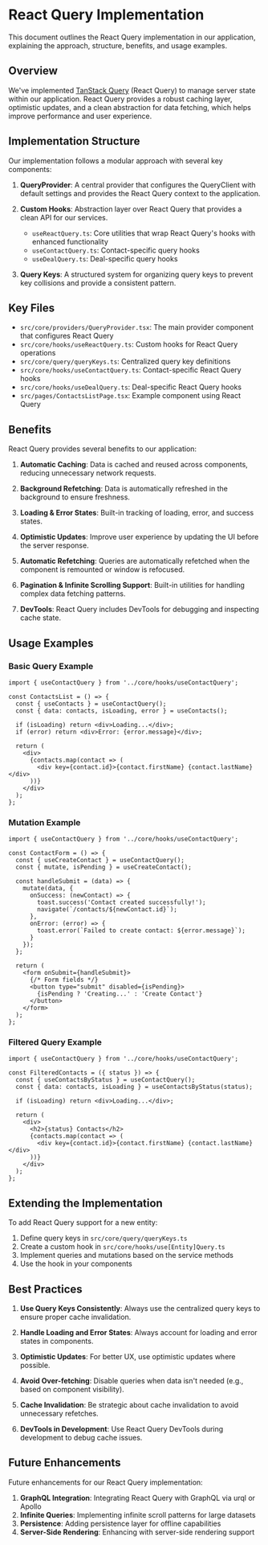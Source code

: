 # React Query Implementation

This document outlines the React Query implementation in our application, explaining the approach, structure, benefits, and usage examples.

## Overview

We've implemented [TanStack Query](https://tanstack.com/query) (React Query) to manage server state within our application. React Query provides a robust caching layer, optimistic updates, and a clean abstraction for data fetching, which helps improve performance and user experience.

## Implementation Structure

Our implementation follows a modular approach with several key components:

1. **QueryProvider**: A central provider that configures the QueryClient with default settings and provides the React Query context to the application.

2. **Custom Hooks**: Abstraction layer over React Query that provides a clean API for our services.
   - `useReactQuery.ts`: Core utilities that wrap React Query's hooks with enhanced functionality
   - `useContactQuery.ts`: Contact-specific query hooks
   - `useDealQuery.ts`: Deal-specific query hooks

3. **Query Keys**: A structured system for organizing query keys to prevent key collisions and provide a consistent pattern.

## Key Files

- `src/core/providers/QueryProvider.tsx`: The main provider component that configures React Query
- `src/core/hooks/useReactQuery.ts`: Custom hooks for React Query operations
- `src/core/query/queryKeys.ts`: Centralized query key definitions
- `src/core/hooks/useContactQuery.ts`: Contact-specific React Query hooks
- `src/core/hooks/useDealQuery.ts`: Deal-specific React Query hooks
- `src/pages/ContactsListPage.tsx`: Example component using React Query

## Benefits

React Query provides several benefits to our application:

1. **Automatic Caching**: Data is cached and reused across components, reducing unnecessary network requests.

2. **Background Refetching**: Data is automatically refreshed in the background to ensure freshness.

3. **Loading & Error States**: Built-in tracking of loading, error, and success states.

4. **Optimistic Updates**: Improve user experience by updating the UI before the server response.

5. **Automatic Refetching**: Queries are automatically refetched when the component is remounted or window is refocused.

6. **Pagination & Infinite Scrolling Support**: Built-in utilities for handling complex data fetching patterns.

7. **DevTools**: React Query includes DevTools for debugging and inspecting cache state.

## Usage Examples

### Basic Query Example

```tsx
import { useContactQuery } from '../core/hooks/useContactQuery';

const ContactsList = () => {
  const { useContacts } = useContactQuery();
  const { data: contacts, isLoading, error } = useContacts();

  if (isLoading) return <div>Loading...</div>;
  if (error) return <div>Error: {error.message}</div>;

  return (
    <div>
      {contacts.map(contact => (
        <div key={contact.id}>{contact.firstName} {contact.lastName}</div>
      ))}
    </div>
  );
};
```

### Mutation Example

```tsx
import { useContactQuery } from '../core/hooks/useContactQuery';

const ContactForm = () => {
  const { useCreateContact } = useContactQuery();
  const { mutate, isPending } = useCreateContact();

  const handleSubmit = (data) => {
    mutate(data, {
      onSuccess: (newContact) => {
        toast.success('Contact created successfully!');
        navigate(`/contacts/${newContact.id}`);
      },
      onError: (error) => {
        toast.error(`Failed to create contact: ${error.message}`);
      }
    });
  };

  return (
    <form onSubmit={handleSubmit}>
      {/* Form fields */}
      <button type="submit" disabled={isPending}>
        {isPending ? 'Creating...' : 'Create Contact'}
      </button>
    </form>
  );
};
```

### Filtered Query Example

```tsx
import { useContactQuery } from '../core/hooks/useContactQuery';

const FilteredContacts = ({ status }) => {
  const { useContactsByStatus } = useContactQuery();
  const { data: contacts, isLoading } = useContactsByStatus(status);

  if (isLoading) return <div>Loading...</div>;

  return (
    <div>
      <h2>{status} Contacts</h2>
      {contacts.map(contact => (
        <div key={contact.id}>{contact.firstName} {contact.lastName}</div>
      ))}
    </div>
  );
};
```

## Extending the Implementation

To add React Query support for a new entity:

1. Define query keys in `src/core/query/queryKeys.ts`
2. Create a custom hook in `src/core/hooks/use[Entity]Query.ts`
3. Implement queries and mutations based on the service methods
4. Use the hook in your components

## Best Practices

1. **Use Query Keys Consistently**: Always use the centralized query keys to ensure proper cache invalidation.

2. **Handle Loading and Error States**: Always account for loading and error states in components.

3. **Optimistic Updates**: For better UX, use optimistic updates where possible.

4. **Avoid Over-fetching**: Disable queries when data isn't needed (e.g., based on component visibility).

5. **Cache Invalidation**: Be strategic about cache invalidation to avoid unnecessary refetches.

6. **DevTools in Development**: Use React Query DevTools during development to debug cache issues.

## Future Enhancements

Future enhancements for our React Query implementation:

1. **GraphQL Integration**: Integrating React Query with GraphQL via urql or Apollo
2. **Infinite Queries**: Implementing infinite scroll patterns for large datasets
3. **Persistence**: Adding persistence layer for offline capabilities
4. **Server-Side Rendering**: Enhancing with server-side rendering support 
